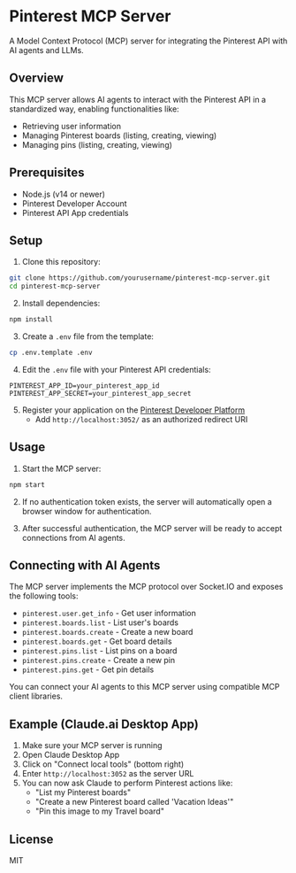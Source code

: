 # Pinterest MCP Server

A Model Context Protocol (MCP) server for integrating the Pinterest API with AI agents and LLMs.

## Overview

This MCP server allows AI agents to interact with the Pinterest API in a standardized way, enabling functionalities like:

- Retrieving user information
- Managing Pinterest boards (listing, creating, viewing)
- Managing pins (listing, creating, viewing)

## Prerequisites

- Node.js (v14 or newer)
- Pinterest Developer Account
- Pinterest API App credentials

## Setup

1. Clone this repository:
```bash
git clone https://github.com/yourusername/pinterest-mcp-server.git
cd pinterest-mcp-server
```

2. Install dependencies:
```bash
npm install
```

3. Create a `.env` file from the template:
```bash
cp .env.template .env
```

4. Edit the `.env` file with your Pinterest API credentials:
```
PINTEREST_APP_ID=your_pinterest_app_id
PINTEREST_APP_SECRET=your_pinterest_app_secret
```

5. Register your application on the [Pinterest Developer Platform](https://developers.pinterest.com/apps/)
   - Add `http://localhost:3052/` as an authorized redirect URI

## Usage

1. Start the MCP server:
```bash
npm start
```

2. If no authentication token exists, the server will automatically open a browser window for authentication.

3. After successful authentication, the MCP server will be ready to accept connections from AI agents.

## Connecting with AI Agents

The MCP server implements the MCP protocol over Socket.IO and exposes the following tools:

- `pinterest.user.get_info` - Get user information
- `pinterest.boards.list` - List user's boards
- `pinterest.boards.create` - Create a new board
- `pinterest.boards.get` - Get board details
- `pinterest.pins.list` - List pins on a board
- `pinterest.pins.create` - Create a new pin
- `pinterest.pins.get` - Get pin details

You can connect your AI agents to this MCP server using compatible MCP client libraries.

## Example (Claude.ai Desktop App)

1. Make sure your MCP server is running
2. Open Claude Desktop App
3. Click on "Connect local tools" (bottom right)
4. Enter `http://localhost:3052` as the server URL
5. You can now ask Claude to perform Pinterest actions like:
   - "List my Pinterest boards"
   - "Create a new Pinterest board called 'Vacation Ideas'"
   - "Pin this image to my Travel board"

## License

MIT